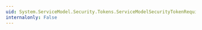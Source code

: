 ```yaml
---
uid: System.ServiceModel.Security.Tokens.ServiceModelSecurityTokenRequirement.SecurityBindingElementProperty
internalonly: False
---
```

